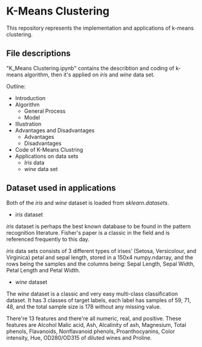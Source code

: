 # K-Means Clustering

This repository represents the implementation and applications of k-means clustering. 

## File descriptions
"K_Means Clustering.ipynb" contains the describtion and coding of k-means algorithm, then it's applied on *iris* and *wine* data set.

Outline:
* Introduction
* Algorithm
    - General Process
    - Model
* Illustration
* Advantages and Disadvantages
    - Advantages
    - Disadvantages
* Code of K-Means Clustring
* Applications on data sets
    - *Iris* data
    - *wine* data set

## Dataset used in applications
Both of the *iris* and *wine* dataset is loaded from *sklearn.datasets*.

* *iris* dataset

*iris* dataset is perhaps the best known database to be found in the pattern recognition literature. Fisher's paper is a classic in the field and is referenced frequently to this day. 

*iris* data sets consists of 3 different types of irises’ (Setosa, Versicolour, and Virginica) petal and sepal length, stored in a 150x4 numpy.ndarray, and the rows being the samples and the columns being: Sepal Length, Sepal Width, Petal Length and Petal Width.

* *wine* dataset 

The *wine* dataset is a classic and very easy multi-class classification dataset. It has 3 classes of target labels, each label has samples of 59, 71, 48, and the total sample size is 178 without any missing value. 

There're 13 features and there're all numeric, real, and positive. These features are Alcohol Malic acid, Ash, Alcalinity of ash, Magnesium, Total phenols, Flavanoids, Nonflavanoid phenols, Proanthocyanins, Color intensity, Hue, OD280/OD315 of diluted wines and Proline.



